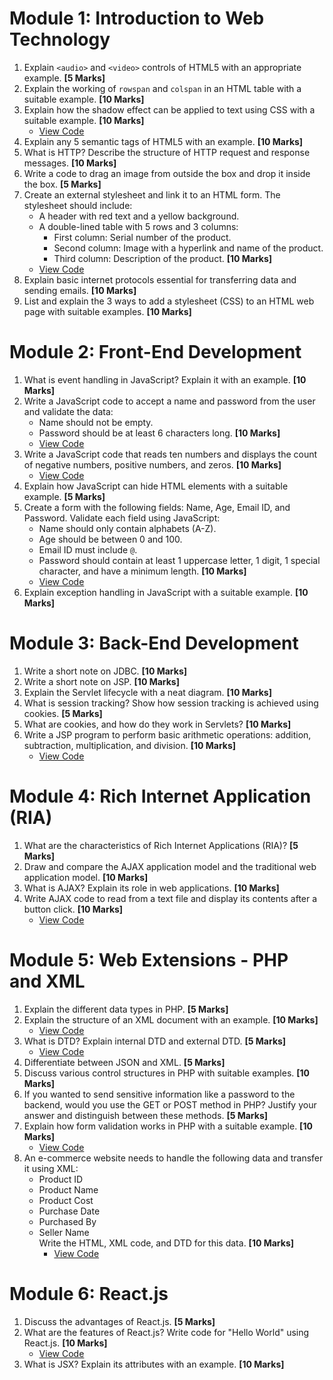 # Module 1: Introduction to Web Technology

1. Explain `<audio>` and `<video>` controls of HTML5 with an appropriate example. **[5 Marks]**
2. Explain the working of `rowspan` and `colspan` in an HTML table with a suitable example. **[10 Marks]**
3. Explain how the shadow effect can be applied to text using CSS with a suitable example. **[10 Marks]**
   - [View Code](css-question-1/index.html)
4. Explain any 5 semantic tags of HTML5 with an example. **[10 Marks]**
5. What is HTTP? Describe the structure of HTTP request and response messages. **[10 Marks]**
6. Write a code to drag an image from outside the box and drop it inside the box. **[5 Marks]**
7. Create an external stylesheet and link it to an HTML form. The stylesheet should include:
   - A header with red text and a yellow background.
   - A double-lined table with 5 rows and 3 columns:
     - First column: Serial number of the product.
     - Second column: Image with a hyperlink and name of the product.
     - Third column: Description of the product. **[10 Marks]**
   - [View Code](css-question-2/index.html)
8. Explain basic internet protocols essential for transferring data and sending emails. **[10 Marks]**
9. List and explain the 3 ways to add a stylesheet (CSS) to an HTML web page with suitable examples. **[10 Marks]**

# Module 2: Front-End Development

1. What is event handling in JavaScript? Explain it with an example. **[10 Marks]**
2. Write a JavaScript code to accept a name and password from the user and validate the data:
   - Name should not be empty.
   - Password should be at least 6 characters long. **[10 Marks]**
   - [View Code](html+js/pass6char.html)
3. Write a JavaScript code that reads ten numbers and displays the count of negative numbers, positive numbers, and zeros. **[10 Marks]**
   - [View Code](js/TenNos.js)
4. Explain how JavaScript can hide HTML elements with a suitable example. **[5 Marks]**
5. Create a form with the following fields: Name, Age, Email ID, and Password. Validate each field using JavaScript:
   - Name should only contain alphabets (A-Z).
   - Age should be between 0 and 100.
   - Email ID must include `@`.
   - Password should contain at least 1 uppercase letter, 1 digit, 1 special character, and have a minimum length. **[10 Marks]**
   - [View Code](html+js/formValidation.html)
6. Explain exception handling in JavaScript with a suitable example. **[10 Marks]**

# Module 3: Back-End Development

1. Write a short note on JDBC. **[10 Marks]**
2. Write a short note on JSP. **[10 Marks]**
3. Explain the Servlet lifecycle with a neat diagram. **[10 Marks]**
4. What is session tracking? Show how session tracking is achieved using cookies. **[5 Marks]**
5. What are cookies, and how do they work in Servlets? **[10 Marks]**
6. Write a JSP program to perform basic arithmetic operations: addition, subtraction, multiplication, and division. **[10 Marks]**
   - [View Code](jsp/arithmeticOperations.jsp)

# Module 4: Rich Internet Application (RIA)

1. What are the characteristics of Rich Internet Applications (RIA)? **[5 Marks]**
2. Draw and compare the AJAX application model and the traditional web application model. **[10 Marks]**
3. What is AJAX? Explain its role in web applications. **[10 Marks]**
4. Write AJAX code to read from a text file and display its contents after a button click. **[10 Marks]**
   - [View Code](ajax/index.html)

# Module 5: Web Extensions - PHP and XML

1. Explain the different data types in PHP. **[5 Marks]**
2. Explain the structure of an XML document with an example. **[10 Marks]**
   - [View Code](library/index.xml)
3. What is DTD? Explain internal DTD and external DTD. **[5 Marks]**
   - [View Code](E-commerce/eCommerce.dtd)
4. Differentiate between JSON and XML. **[5 Marks]**
5. Discuss various control structures in PHP with suitable examples. **[10 Marks]**
6. If you wanted to send sensitive information like a password to the backend, would you use the GET or POST method in PHP? Justify your answer and distinguish between these methods. **[5 Marks]**
7. Explain how form validation works in PHP with a suitable example. **[10 Marks]**
   - [View Code](php/factorial.php)
8. An e-commerce website needs to handle the following data and transfer it using XML:
   - Product ID
   - Product Name
   - Product Cost
   - Purchase Date
   - Purchased By
   - Seller Name  
     Write the HTML, XML code, and DTD for this data. **[10 Marks]**
     - [View Code](E-commerce/index.html)

# Module 6: React.js

1. Discuss the advantages of React.js. **[5 Marks]**
2. What are the features of React.js? Write code for "Hello World" using React.js. **[10 Marks]**
   - [View Code](js/helloworld.js)
3. What is JSX? Explain its attributes with an example. **[10 Marks]**
